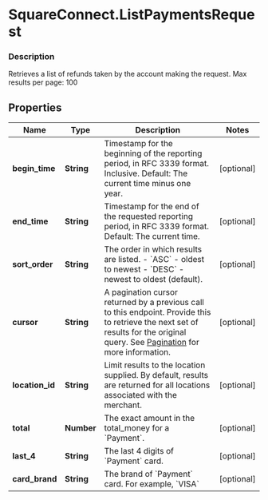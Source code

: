 # SquareConnect.ListPaymentsRequest

### Description

Retrieves a list of refunds taken by the account making the request.  Max results per page: 100

## Properties
Name | Type | Description | Notes
------------ | ------------- | ------------- | -------------
**begin_time** | **String** | Timestamp for the beginning of the reporting period, in RFC 3339 format. Inclusive. Default: The current time minus one year. | [optional] 
**end_time** | **String** | Timestamp for the end of the requested reporting period, in RFC 3339 format.  Default: The current time. | [optional] 
**sort_order** | **String** | The order in which results are listed. - &#x60;ASC&#x60; - oldest to newest - &#x60;DESC&#x60; - newest to oldest (default). | [optional] 
**cursor** | **String** | A pagination cursor returned by a previous call to this endpoint. Provide this to retrieve the next set of results for the original query.  See [Pagination](https://developer.squareup.com/docs/basics/api101/pagination) for more information. | [optional] 
**location_id** | **String** | Limit results to the location supplied. By default, results are returned for all locations associated with the merchant. | [optional] 
**total** | **Number** | The exact amount in the total_money for a &#x60;Payment&#x60;. | [optional] 
**last_4** | **String** | The last 4 digits of &#x60;Payment&#x60; card. | [optional] 
**card_brand** | **String** | The brand of &#x60;Payment&#x60; card. For example, &#x60;VISA&#x60; | [optional] 


